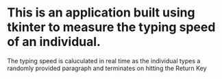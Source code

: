 # This is an application built using tkinter to measure the typing speed of an individual. 
 The typing speed is caluculated in real time as the individual types a randomly provided paragraph and terminates on hitting the Return Key
